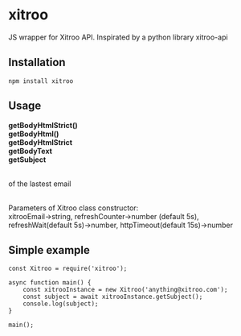 # xitroo
JS wrapper for Xitroo API. Inspirated by a python library xitroo-api


## Installation

```
npm install xitroo
```

## Usage

**getBodyHtmlStrict()** <br />
**getBodyHtml()** <br />
**getBodyHtmlStrict** <br />
**getBodyText** <br />
**getSubject** <br /><br />

of the lastest email <br /><br />

Parameters of Xitroo class constructor:<br />
xitrooEmail->string, refreshCounter->number (default 5s), refreshWait(default 5s)->number, httpTimeout(default 15s)->number


## Simple example

```
const Xitroo = require('xitroo');

async function main() {
    const xitrooInstance = new Xitroo('anything@xitroo.com');
    const subject = await xitrooInstance.getSubject();
    console.log(subject);
}

main();
```
